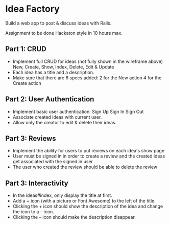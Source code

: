 # Idea Factory

Build a web app to post & discuss ideas with Rails.

Assignment to be done Hackaton style in 10 hours max.

## Part 1: CRUD

* Implement full CRUD for ideas (not fully shown in the wireframe above)
 New, Create, Show, Index, Delete, Edit & Update
* Each idea has a title and a description.
* Make sure that there are 6 specs added:
 2 for the New action
 4 for the Create action
## Part 2: User Authentication

* Implement basic user authentication:
Sign Up
Sign In
Sign Out
* Associate created ideas with current user.
* Allow only the creator to edit & delete their ideas.
## Part 3: Reviews

* Implement the ability for users to put reviews on each idea's show page
* User must be signed in in order to create a review and the created ideas get associated with the signed in user
* The user who created the review should be able to delete the review
## Part 3: Interactivity

* In the ideas#index, only display the title at first.
* Add a + icon (with a picture or Font Awesome) to the left of the title.
* Clicking the + icon should show the description of the idea and change the icon to a – icon.
* Clicking the – icon should make the description disappear.
